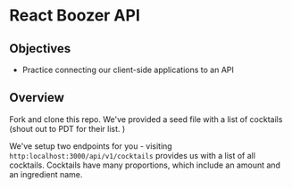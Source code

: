 # React Boozer API

## Objectives
+ Practice connecting our client-side applications to an API

## Overview

Fork and clone this repo. We've provided a seed file with a list of cocktails (shout out to PDT for their list. )

We've setup two endpoints for you - visiting `http:localhost:3000/api/v1/cocktails` provides us with a list of all cocktails. Cocktails have many proportions, which include an amount and an ingredient name.
